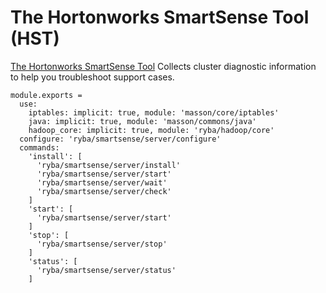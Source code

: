 # The Hortonworks SmartSense Tool (HST)

[The Hortonworks SmartSense Tool][hst] Collects cluster diagnostic information
to help you troubleshoot support cases.

    module.exports =
      use:
        iptables: implicit: true, module: 'masson/core/iptables'
        java: implicit: true, module: 'masson/commons/java'
        hadoop_core: implicit: true, module: 'ryba/hadoop/core'
      configure: 'ryba/smartsense/server/configure'
      commands:
        'install': [
          'ryba/smartsense/server/install'
          'ryba/smartsense/server/start'
          'ryba/smartsense/server/wait'
          'ryba/smartsense/server/check'
        ]
        'start': [
          'ryba/smartsense/server/start'
        ]
        'stop': [
          'ryba/smartsense/server/stop'
        ]
        'status': [
          'ryba/smartsense/server/status'
        ]

[hst]: (http://docs.hortonworks.com/HDPDocuments/SS1/SmartSense-1.3.0/bk_installation/content/architecture_overview.html)
